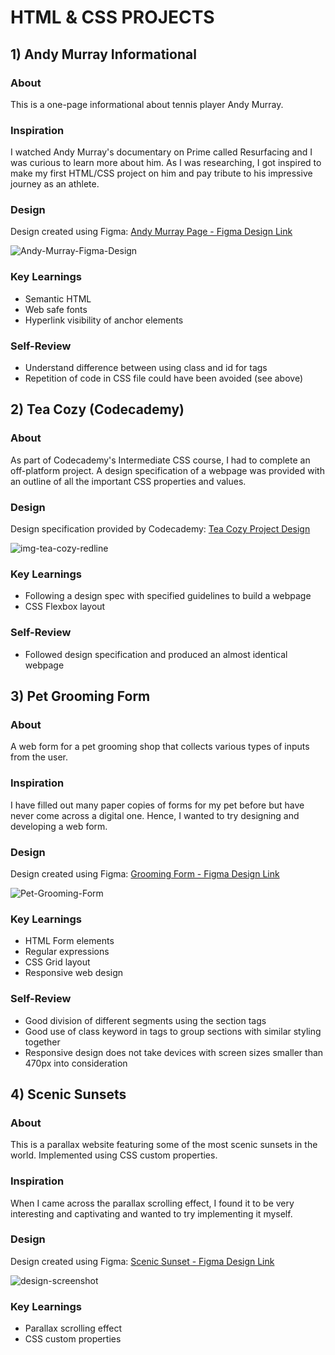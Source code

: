 # HTML & CSS PROJECTS

## 1) Andy Murray Informational

### About 

This is a one-page informational about tennis player Andy Murray.

### Inspiration

I watched Andy Murray's documentary on Prime called Resurfacing and I was curious to learn more about him. As I was researching, I got inspired to make my first HTML/CSS project on him and pay tribute to his impressive journey as an athlete.

### Design

Design created using Figma: [Andy Murray Page - Figma Design Link](https://www.figma.com/file/7JWxyP67QQ1HEUCuNGNkKG/Andy-Murray-Page?type=design&node-id=0%3A1&mode=design&t=RaMnqXbfgNmPuhZN-1)

![Andy-Murray-Figma-Design](https://github.com/sbhatoye/HTML-CSS-projects/assets/121978043/090e7700-962d-4462-8585-07f203b3b970)

### Key Learnings

- Semantic HTML
- Web safe fonts
- Hyperlink visibility of anchor elements

### Self-Review

- Understand difference between using class and id for tags
- Repetition of code in CSS file could have been avoided (see above)

## 2) Tea Cozy (Codecademy)

### About

As part of Codecademy's Intermediate CSS course, I had to complete an off-platform project. A design specification of a webpage was provided with an outline of all the important CSS properties and values. 

### Design 

Design specification provided by Codecademy: [Tea Cozy Project Design](https://content.codecademy.com/courses/freelance-1/unit-4/img-tea-cozy-redline.jpg?_gl=1*s0dto5*_ga*NzUwMzUwNDMxNi4xNjU2MzQ3MjI5*_ga_3LRZM6TM9L*MTY5NTA3MTQwOC4yMi4xLjE2OTUwNzE0NTAuMTguMC4w)

![img-tea-cozy-redline](https://github.com/sbhatoye/HTML-CSS-projects/assets/121978043/0c29c68a-ba26-49f4-8a71-6464751d240c)

### Key Learnings 

- Following a design spec with specified guidelines to build a webpage
- CSS Flexbox layout

### Self-Review

- Followed design specification and produced an almost identical webpage

## 3) Pet Grooming Form

### About 

A web form for a pet grooming shop that collects various types of  inputs from the user. 

### Inspiration

I have filled out many paper copies of forms for my pet before but have never come across a digital one. Hence, I wanted to try designing and developing a web form. 

### Design 

Design created using Figma: [Grooming Form - Figma Design Link](https://www.figma.com/file/3pMrP87Pk1saq2WxLK43ND/Grooming-Form?type=design&node-id=0%3A1&mode=design&t=Gbcf8YMI0XleOoxS-1)

![Pet-Grooming-Form](https://github.com/sbhatoye/HTML-CSS-projects/assets/121978043/a9c6eb14-293a-4e26-bb8c-5ab9aa187932)

### Key Learnings

- HTML Form elements
- Regular expressions
- CSS Grid layout 
- Responsive web design

### Self-Review

- Good division of different segments using the section tags
- Good use of class keyword in tags to group sections with similar styling together 
- Responsive design does not take devices with screen sizes smaller than 470px  into consideration 

## 4) Scenic Sunsets

### About 

This is a parallax website featuring some of the most scenic sunsets in the world. Implemented using CSS custom properties. 

### Inspiration

When I came across the parallax scrolling effect, I found it to be very interesting and captivating and wanted to try implementing it myself. 

### Design

Design created using Figma: [Scenic Sunset - Figma Design Link](https://www.figma.com/file/rNLsKnb1tQ4wgL1RIkPp0g/Scenic-Sunsets?type=design&node-id=0%3A1&mode=design&t=wUcgPd8IawWV4P03-1)

![design-screenshot](https://github.com/sbhatoye/HTML-CSS-projects/assets/121978043/685c1c7c-2bf0-4751-8190-23d4c63433af)

### Key Learnings

- Parallax scrolling effect
- CSS custom properties
